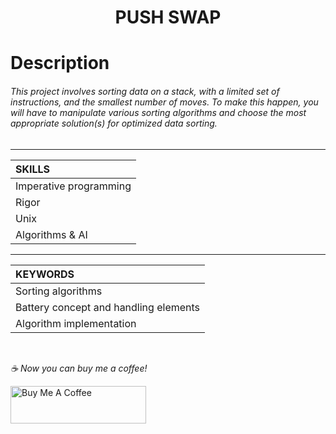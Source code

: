 <h1 align="center">
     PUSH SWAP
</h1>


# Description
###### This project involves sorting data on a stack, with a limited set of instructions, and the smallest number of moves. To make this happen, you will have to manipulate various sorting algorithms and choose the most appropriate solution(s) for optimized data sorting.

-----------

| SKILLS |
| :--- |
| Imperative programming |
| Rigor |
| Unix |
| Algorithms & AI |

-------------

| KEYWORDS |
| :--- |
| Sorting algorithms |
| Battery concept and handling elements | 
| Algorithm implementation |

<br>

 *☕️ Now you can buy me a coffee!*
 
<a href="https://www.buymeacoffee.com/yakupacs" target="_blank"><img src="https://cdn.buymeacoffee.com/buttons/v2/default-yellow.png" alt="Buy Me A Coffee" style="height: 60px !important;width: 217px !important;" ></a>
